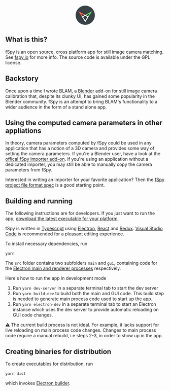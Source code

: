 <p align="center"><img src="logo.png"></p>

## What is this?

fSpy is an open source, cross platform app for still image camera matching. See [fspy.io](https://fspy.io) for more info. The source code is available under the GPL license.

## Backstory

Once upon a time I wrote BLAM, a [Blender](https://blender.org) add-on for still image camera calibration that, despite its clunky UI, has gained some popularity in the Blender community. fSpy is an attempt to bring BLAM's functionality to a wider audience in the form of a stand alone app.

## Using the computed camera parameters in other appliations

In theory, camera parameters computed by fSpy could be used in any application that has a notion of a 3D camera and provides some way of setting the camera parameters. If you're a Blender user, have a look at the [offical fSpy importer add-on](https://github.com/stuffmatic/fSpy-Blender). If you're using an application without a dedicated importer, you may still be able to manually copy the camera parameters from fSpy.

Interested in writing an importer for your favorite application? Then the [fSpy project file format spec](https://github.com/stuffmatic/fSpy/blob/develop/project_file_format.md) is a good starting point.


## Building and running

The following instructions are for developers. If you just want to run the app, [download the latest executable for your platform](https://github.com/stuffmatic/fSpy/releases).

fSpy is written in [Typescript](https://www.typescriptlang.org) using [Electron](https://electronjs.org), [React](https://reactjs.org) and [Redux](https://redux.js.org). [Visual Studio Code](https://code.visualstudio.com) is recommended for a pleasant editing experience.

To install necessary dependencies, run

```
yarn
```

The `src` folder contains two subfolders `main` and `gui`, containing code for the [Electron main and renderer processes](https://electronjs.org/docs/tutorial/application-architecture) respectively.

Here's how to run the app in development mode

1. Run `yarn dev-server` in a separate terminal tab to start the dev server
2. Run `yarn build-dev` to build both the main and GUI code. This build step is needed to generate main process code used to start up the app.
3. Run `yarn electron-dev` in a separate terminal tab to start an Electron instance which uses the dev server to provide automatic reloading on GUI code changes.

⚠️ The current build process is not ideal. For example, it lacks support for live reloading on main process code changes. Changes to main process code require a manual rebuild, i.e steps 2-3, in order to show up in the app.


## Creating binaries for distribution

To create executables for distribution, run

```
yarn dist
```

which invokes [Electron builder](https://github.com/electron-userland/electron-builder).